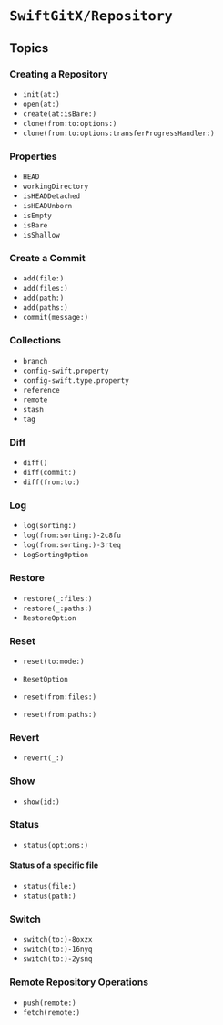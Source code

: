 # ``SwiftGitX/Repository``

## Topics

### Creating a Repository

- ``init(at:)``
- ``open(at:)``
- ``create(at:isBare:)``
- ``clone(from:to:options:)``
- ``clone(from:to:options:transferProgressHandler:)``

### Properties

- ``HEAD``
- ``workingDirectory``
- ``isHEADDetached``
- ``isHEADUnborn``
- ``isEmpty``
- ``isBare``
- ``isShallow``

### Create a Commit

- ``add(file:)``
- ``add(files:)``
- ``add(path:)``
- ``add(paths:)``
- ``commit(message:)``

### Collections

- ``branch``
- ``config-swift.property``
- ``config-swift.type.property``
- ``reference``
- ``remote``
- ``stash``
- ``tag``

### Diff

- ``diff()``
- ``diff(commit:)``
- ``diff(from:to:)``

### Log

- ``log(sorting:)``
- ``log(from:sorting:)-2c8fu``
- ``log(from:sorting:)-3rteq``
- ``LogSortingOption``

### Restore

- ``restore(_:files:)``
- ``restore(_:paths:)``
- ``RestoreOption``

### Reset

- ``reset(to:mode:)``
- ``ResetOption``

- ``reset(from:files:)``
- ``reset(from:paths:)``

### Revert

- ``revert(_:)``

### Show

- ``show(id:)``

### Status

- ``status(options:)``

#### Status of a specific file

- ``status(file:)``
- ``status(path:)``

### Switch

- ``switch(to:)-8oxzx``
- ``switch(to:)-16nyq``
- ``switch(to:)-2ysnq``

### Remote Repository Operations

- ``push(remote:)``
- ``fetch(remote:)``
